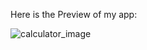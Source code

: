 Here is the Preview of my app:

![calculator_image](https://github.com/JihanHasan1/Simple-Calculator/assets/150295625/df958fd8-5ec4-429e-8139-f0297cf0c206)
